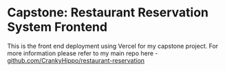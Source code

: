 # Capstone: Restaurant Reservation System Frontend

This is the front end deployment using Vercel for my capstone project. For more information please refer to my main repo here - [github.com/CrankyHippo/restaurant-reservation](github.com/CrankyHippo/restaurant-reservation)
